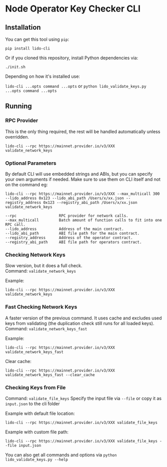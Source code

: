 # Node Operator Key Checker CLI

## Installation

You can get this tool using `pip`:

```
pip install lido-cli
```

Or if you cloned this repository, install Python dependencies via:

```
./init.sh
```

Depending on how it's installed use:

`lido-cli ...opts command ...opts` or `python lido_validate_keys.py ...opts command ...opts`

## Running

### RPC Provider

This is the only thing required, the rest will be handled automatically unless overridden.

```
lido-cli --rpc https://mainnet.provider.io/v3/XXX validate_network_keys
```

### Optional Parameters

By default CLI will use embedded strings and ABIs, but you can specify your own arguments if needed. Make sure to use them on CLI itself and not on the command eg:

```
lido-cli --rpc https://mainnet.provider.io/v3/XXX --max_multicall 300 --lido_address 0x123 --lido_abi_path /Users/x/xx.json --registry_address 0x123 --registry_abi_path /Users/x/xx.json validate_network_keys
```

```
--rpc                   RPC provider for network calls.
--max_multicall         Batch amount of function calls to fit into one RPC call.
--lido_address          Address of the main contract.
--lido_abi_path         ABI file path for the main contract.
--registry_address      Address of the operator contract.
--registry_abi_path     ABI file path for operators contract.
```

### Checking Network Keys

Slow version, but it does a full check.  
Command: `validate_network_keys`

Example:

```
lido-cli --rpc https://mainnet.provider.io/v3/XXX validate_network_keys
```

### Fast Checking Network Keys

A faster version of the previous command. It uses cache and excludes used keys from validating (the duplication check still runs for all loaded keys).  
Command: `validate_network_keys_fast`

Example:

```
lido-cli --rpc https://mainnet.provider.io/v3/XXX validate_network_keys_fast
```

Clear cache:

```
lido-cli --rpc https://mainnet.provider.io/v3/XXX validate_network_keys_fast --clear_cache
```

### Checking Keys from File

Command: `validate_file_keys`
Specify the input file via `--file` or copy it as `input.json` to the cli folder

Example with default file location:

```
lido-cli --rpc https://mainnet.provider.io/v3/XXX validate_file_keys
```

Example with custom file path:

```
lido-cli --rpc https://mainnet.provider.io/v3/XXX validate_file_keys --file input.json
```

You can also get all commands and options via `python lido_validate_keys.py --help`
